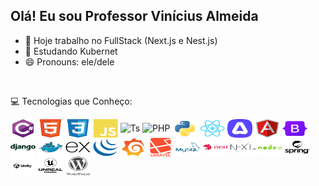 ## Olá! Eu sou Professor Vinícius Almeida
- 🔭 Hoje trabalho no FullStack (Next.js e Nest.js)
- 🌱 Estudando Kubernet
- 😄 Pronouns: ele/dele

<div style="display: inline_block"><br>
<p>💻 Tecnologias que Conheço:</p>
  <img align="center" alt="Csharp" height="30" width="40" src="https://raw.githubusercontent.com/devicons/devicon/master/icons/csharp/csharp-original.svg">
  <img align="center" alt="HTML" height="30" width="40" src="https://raw.githubusercontent.com/devicons/devicon/master/icons/html5/html5-original.svg">
  <img align="center" alt="CSS" height="30" width="40" src="https://raw.githubusercontent.com/devicons/devicon/master/icons/css3/css3-original.svg">
  <img align="center" alt="Js" height="30" width="40" src="https://raw.githubusercontent.com/devicons/devicon/master/icons/javascript/javascript-plain.svg">
  <img align="center" alt="Ts" height="30" width="40" src="https://cdn.jsdelivr.net/gh/devicons/devicon/icons/typescript/typescript-original.svg">
  <img align="center" alt="PHP" height="30" width="40" src="https://cdn.jsdelivr.net/gh/devicons/devicon/icons/php/php-original.svg">
  <img align="center" alt="Python" height="30" width="40" src="https://raw.githubusercontent.com/devicons/devicon/master/icons/python/python-original.svg">
  <img align="center" alt="ReactJS" height="30" width="40" src="https://raw.githubusercontent.com/devicons/devicon/master/icons/react/react-original.svg">
  <img align="center" alt="AdonisJS" height="30" width="40" src="https://github.com/devicons/devicon/blob/master/icons/adonisjs/adonisjs-original.svg">
  <img align="center" alt="AdonisJS" height="30" width="40" src="https://github.com/devicons/devicon/blob/master/icons/angularjs/angularjs-original.svg">
   <img align="center" alt="AdonisJS" height="30" width="40" src="https://github.com/devicons/devicon/blob/master/icons/bootstrap/bootstrap-original.svg">
   <img align="center" alt="AdonisJS" height="30" width="40" src="https://github.com/devicons/devicon/blob/master/icons/django/django-plain-wordmark.svg">
   <img align="center" alt="AdonisJS" height="30" width="40" src="https://github.com/devicons/devicon/blob/master/icons/docker/docker-original.svg">
   <img align="center" alt="AdonisJS" height="30" width="40" src="https://github.com/devicons/devicon/blob/master/icons/express/express-original.svg">
   <img align="center" alt="AdonisJS" height="30" width="40" src="https://github.com/devicons/devicon/blob/master/icons/jquery/jquery-original.svg">
  <img align="center" alt="AdonisJS" height="30" width="40" src="https://github.com/devicons/devicon/blob/master/icons/grafana/grafana-original.svg">
  <img align="center" alt="AdonisJS" height="30" width="40" src="https://github.com/devicons/devicon/blob/master/icons/laravel/laravel-plain-wordmark.svg">
  <img align="center" alt="AdonisJS" height="30" width="40" src="https://github.com/devicons/devicon/blob/master/icons/mysql/mysql-plain-wordmark.svg">
  <img align="center" alt="AdonisJS" height="30" width="40" src="https://github.com/devicons/devicon/blob/master/icons/nestjs/nestjs-plain-wordmark.svg">
  <img align="center" alt="AdonisJS" height="30" width="40" src="https://github.com/devicons/devicon/blob/master/icons/nextjs/nextjs-original-wordmark.svg">
  <img align="center" alt="AdonisJS" height="30" width="40" src="https://github.com/devicons/devicon/blob/master/icons/nodejs/nodejs-plain-wordmark.svg">
    <img align="center" alt="AdonisJS" height="30" width="40" src="https://github.com/devicons/devicon/blob/master/icons/spring/spring-plain-wordmark.svg">
    <img align="center" alt="AdonisJS" height="30" width="40" src="https://github.com/devicons/devicon/blob/master/icons/unity/unity-original-wordmark.svg">  <img align="center" alt="AdonisJS" height="30" width="40" src="https://github.com/devicons/devicon/blob/master/icons/unrealengine/unrealengine-original-wordmark.svg">  <img align="center" alt="AdonisJS" height="30" width="40" src="https://github.com/devicons/devicon/blob/master/icons/wordpress/wordpress-plain-wordmark.svg">
</div>
